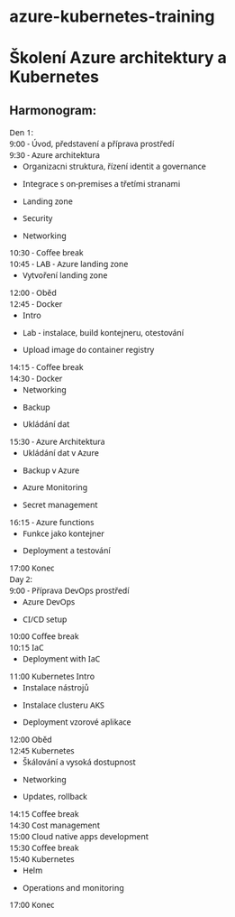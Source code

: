 # azure-kubernetes-training
<h1> Školení Azure architektury a Kubernetes</h1>
<h2>Harmonogram:</h2>
<p style='margin:0in;font-size:15px;font-family:"Calibri",sans-serif;line-height:15.0pt;'><span style='font-size:14px;font-family:"Segoe UI",sans-serif;'>Den 1:</span></p>
<p style='margin:0in;font-size:15px;font-family:"Calibri",sans-serif;line-height:15.0pt;'><span style='font-size:14px;font-family:"Segoe UI",sans-serif;'>9:00 - &Uacute;vod, představen&iacute; a př&iacute;prava prostřed&iacute;</span></p>
<p style='margin:0in;font-size:15px;font-family:"Calibri",sans-serif;line-height:15.0pt;'><span style='font-size:14px;font-family:"Segoe UI",sans-serif;'>9:30 - Azure architektura</span></p>
<ul style="margin-bottom:0in;margin-top:0in;" type="disc">
    <li style='margin:0in;font-size:15px;font-family:"Calibri",sans-serif;margin-bottom:8.0pt;line-height:15.0pt;'><span style='font-size:14px;font-family:"Segoe UI",sans-serif;'>Organizacni struktura, ř&iacute;zen&iacute; identit a governance</span></li>
    <li style='margin:0in;font-size:15px;font-family:"Calibri",sans-serif;margin-bottom:8.0pt;line-height:15.0pt;'><span style='font-size:14px;font-family:"Segoe UI",sans-serif;'>Integrace s on-premises a třet&iacute;mi stranami</span></li>
    <li style='margin:0in;font-size:15px;font-family:"Calibri",sans-serif;margin-bottom:8.0pt;line-height:15.0pt;'><span style='font-size:14px;font-family:"Segoe UI",sans-serif;'>Landing zone</span></li>
    <li style='margin:0in;font-size:15px;font-family:"Calibri",sans-serif;margin-bottom:8.0pt;line-height:15.0pt;'><span style='font-size:14px;font-family:"Segoe UI",sans-serif;'>Security</span></li>
    <li style='margin:0in;font-size:15px;font-family:"Calibri",sans-serif;margin-bottom:8.0pt;line-height:15.0pt;'><span style='font-size:14px;font-family:"Segoe UI",sans-serif;'>Networking</span></li>
</ul>
<p style='margin:0in;font-size:15px;font-family:"Calibri",sans-serif;line-height:15.0pt;'><span style='font-size:14px;font-family:"Segoe UI",sans-serif;'>10:30 - Coffee break</span></p>
<p style='margin:0in;font-size:15px;font-family:"Calibri",sans-serif;line-height:15.0pt;'><span style='font-size:14px;font-family:"Segoe UI",sans-serif;'>10:45 - LAB - Azure landing zone</span></p>
<ul style="margin-bottom:0in;margin-top:0in;" type="disc">
    <li style='margin:0in;font-size:15px;font-family:"Calibri",sans-serif;margin-bottom:8.0pt;line-height:15.0pt;'><span style='font-size:14px;font-family:"Segoe UI",sans-serif;'>Vytvořen&iacute; landing zone</span></li>
</ul>
<p style='margin:0in;font-size:15px;font-family:"Calibri",sans-serif;line-height:15.0pt;'><span style='font-size:14px;font-family:"Segoe UI",sans-serif;'>12:00 - Oběd</span></p>
<p style='margin:0in;font-size:15px;font-family:"Calibri",sans-serif;line-height:15.0pt;'><span style='font-size:14px;font-family:"Segoe UI",sans-serif;'>12:45 - Docker</span></p>
<ul style="margin-bottom:0in;margin-top:0in;" type="disc">
    <li style='margin:0in;font-size:15px;font-family:"Calibri",sans-serif;margin-bottom:8.0pt;line-height:15.0pt;'><span style='font-size:14px;font-family:"Segoe UI",sans-serif;'>Intro</span></li>
    <li style='margin:0in;font-size:15px;font-family:"Calibri",sans-serif;margin-bottom:8.0pt;line-height:15.0pt;'><span style='font-size:14px;font-family:"Segoe UI",sans-serif;'>Lab - instalace, build kontejneru, otestov&aacute;n&iacute;</span></li>
    <li style='margin:0in;font-size:15px;font-family:"Calibri",sans-serif;margin-bottom:8.0pt;line-height:15.0pt;'><span style='font-size:14px;font-family:"Segoe UI",sans-serif;'>Upload image do container registry</span></li>
</ul>
<p style='margin:0in;font-size:15px;font-family:"Calibri",sans-serif;line-height:15.0pt;'><span style='font-size:14px;font-family:"Segoe UI",sans-serif;'>14:15 - Coffee break</span></p>
<p style='margin:0in;font-size:15px;font-family:"Calibri",sans-serif;line-height:15.0pt;'><span style='font-size:14px;font-family:"Segoe UI",sans-serif;'>14:30 - Docker</span></p>
<ul style="margin-bottom:0in;margin-top:0in;" type="disc">
    <li style='margin:0in;font-size:15px;font-family:"Calibri",sans-serif;margin-bottom:8.0pt;line-height:15.0pt;'><span style='font-size:14px;font-family:"Segoe UI",sans-serif;'>Networking</span></li>
    <li style='margin:0in;font-size:15px;font-family:"Calibri",sans-serif;margin-bottom:8.0pt;line-height:15.0pt;'><span style='font-size:14px;font-family:"Segoe UI",sans-serif;'>Backup</span></li>
    <li style='margin:0in;font-size:15px;font-family:"Calibri",sans-serif;margin-bottom:8.0pt;line-height:15.0pt;'><span style='font-size:14px;font-family:"Segoe UI",sans-serif;'>Ukl&aacute;d&aacute;n&iacute; dat</span></li>
</ul>
<p style='margin:0in;font-size:15px;font-family:"Calibri",sans-serif;line-height:15.0pt;'><span style='font-size:14px;font-family:"Segoe UI",sans-serif;'>15:30 - Azure Architektura</span></p>
<ul style="margin-bottom:0in;margin-top:0in;" type="disc">
    <li style='margin:0in;font-size:15px;font-family:"Calibri",sans-serif;margin-bottom:8.0pt;line-height:15.0pt;'><span style='font-size:14px;font-family:"Segoe UI",sans-serif;'>Ukl&aacute;d&aacute;n&iacute; dat v Azure</span></li>
    <li style='margin:0in;font-size:15px;font-family:"Calibri",sans-serif;margin-bottom:8.0pt;line-height:15.0pt;'><span style='font-size:14px;font-family:"Segoe UI",sans-serif;'>Backup v Azure</span></li>
    <li style='margin:0in;font-size:15px;font-family:"Calibri",sans-serif;margin-bottom:8.0pt;line-height:15.0pt;'><span style='font-size:14px;font-family:"Segoe UI",sans-serif;'>Azure Monitoring</span></li>
    <li style='margin:0in;font-size:15px;font-family:"Calibri",sans-serif;margin-bottom:8.0pt;line-height:15.0pt;'><span style='font-size:14px;font-family:"Segoe UI",sans-serif;'>Secret management</span></li>
</ul>
<p style='margin:0in;font-size:15px;font-family:"Calibri",sans-serif;line-height:15.0pt;'><span style='font-size:14px;font-family:"Segoe UI",sans-serif;'>16:15 - Azure functions</span></p>
<ul style="margin-bottom:0in;margin-top:0in;" type="disc">
    <li style='margin:0in;font-size:15px;font-family:"Calibri",sans-serif;margin-bottom:8.0pt;line-height:15.0pt;'><span style='font-size:14px;font-family:"Segoe UI",sans-serif;'>Funkce jako kontejner</span></li>
    <li style='margin:0in;font-size:15px;font-family:"Calibri",sans-serif;margin-bottom:8.0pt;line-height:15.0pt;'><span style='font-size:14px;font-family:"Segoe UI",sans-serif;'>Deployment a testov&aacute;n&iacute;</span></li>
</ul>
<p style='margin:0in;font-size:15px;font-family:"Calibri",sans-serif;line-height:15.0pt;'><span style='font-size:14px;font-family:"Segoe UI",sans-serif;'>17:00 Konec</span></p>
<p style='margin:0in;font-size:15px;font-family:"Calibri",sans-serif;line-height:15.0pt;'><span style='font-size:14px;font-family:"Segoe UI",sans-serif;'>Day 2:</span></p>
<p style='margin:0in;font-size:15px;font-family:"Calibri",sans-serif;line-height:15.0pt;'><span style='font-size:14px;font-family:"Segoe UI",sans-serif;'>9:00 - Př&iacute;prava DevOps prostřed&iacute;</span></p>
<ul style="margin-bottom:0in;margin-top:0in;" type="disc">
    <li style='margin:0in;font-size:15px;font-family:"Calibri",sans-serif;margin-bottom:8.0pt;line-height:15.0pt;'><span style='font-size:14px;font-family:"Segoe UI",sans-serif;'>Azure DevOps</span></li>
    <li style='margin:0in;font-size:15px;font-family:"Calibri",sans-serif;margin-bottom:8.0pt;line-height:15.0pt;'><span style='font-size:14px;font-family:"Segoe UI",sans-serif;'>CI/CD setup</span></li>
</ul>
<p style='margin:0in;font-size:15px;font-family:"Calibri",sans-serif;line-height:15.0pt;'><span style='font-size:14px;font-family:"Segoe UI",sans-serif;'>10:00 Coffee break</span></p>
<p style='margin:0in;font-size:15px;font-family:"Calibri",sans-serif;line-height:15.0pt;'><span style='font-size:14px;font-family:"Segoe UI",sans-serif;'>10:15 IaC</span></p>
<ul style="margin-bottom:0in;margin-top:0in;" type="disc">
    <li style='margin:0in;font-size:15px;font-family:"Calibri",sans-serif;margin-bottom:8.0pt;line-height:15.0pt;'><span style='font-size:14px;font-family:"Segoe UI",sans-serif;'>Deployment with IaC</span></li>
</ul>
<p style='margin:0in;font-size:15px;font-family:"Calibri",sans-serif;line-height:15.0pt;'><span style='font-size:14px;font-family:"Segoe UI",sans-serif;'>11:00 Kubernetes Intro</span></p>
<ul style="margin-bottom:0in;margin-top:0in;" type="disc">
    <li style='margin:0in;font-size:15px;font-family:"Calibri",sans-serif;margin-bottom:8.0pt;line-height:15.0pt;'><span style='font-size:14px;font-family:"Segoe UI",sans-serif;'>Instalace n&aacute;strojů</span></li>
    <li style='margin:0in;font-size:15px;font-family:"Calibri",sans-serif;margin-bottom:8.0pt;line-height:15.0pt;'><span style='font-size:14px;font-family:"Segoe UI",sans-serif;'>Instalace clusteru AKS</span></li>
    <li style='margin:0in;font-size:15px;font-family:"Calibri",sans-serif;margin-bottom:8.0pt;line-height:15.0pt;'><span style='font-size:14px;font-family:"Segoe UI",sans-serif;'>Deployment vzorov&eacute; aplikace</span></li>
</ul>
<p style='margin:0in;font-size:15px;font-family:"Calibri",sans-serif;line-height:15.0pt;'><span style='font-size:14px;font-family:"Segoe UI",sans-serif;'>12:00 Oběd</span></p>
<p style='margin:0in;font-size:15px;font-family:"Calibri",sans-serif;line-height:15.0pt;'><span style='font-size:14px;font-family:"Segoe UI",sans-serif;'>12:45 Kubernetes</span></p>
<ul style="margin-bottom:0in;margin-top:0in;" type="disc">
    <li style='margin:0in;font-size:15px;font-family:"Calibri",sans-serif;margin-bottom:8.0pt;line-height:15.0pt;'><span style='font-size:14px;font-family:"Segoe UI",sans-serif;'>&Scaron;k&aacute;lov&aacute;n&iacute; a vysok&aacute; dostupnost</span></li>
    <li style='margin:0in;font-size:15px;font-family:"Calibri",sans-serif;margin-bottom:8.0pt;line-height:15.0pt;'><span style='font-size:14px;font-family:"Segoe UI",sans-serif;'>Networking</span></li>
    <li style='margin:0in;font-size:15px;font-family:"Calibri",sans-serif;margin-bottom:8.0pt;line-height:15.0pt;'><span style='font-size:14px;font-family:"Segoe UI",sans-serif;'>Updates, rollback</span></li>
</ul>
<p style='margin:0in;font-size:15px;font-family:"Calibri",sans-serif;line-height:15.0pt;'><span style='font-size:14px;font-family:"Segoe UI",sans-serif;'>14:15 Coffee break</span></p>
<p style='margin:0in;font-size:15px;font-family:"Calibri",sans-serif;line-height:15.0pt;'><span style='font-size:14px;font-family:"Segoe UI",sans-serif;'>14:30 Cost management</span></p>
<p style='margin:0in;font-size:15px;font-family:"Calibri",sans-serif;line-height:15.0pt;'><span style='font-size:14px;font-family:"Segoe UI",sans-serif;'>15:00 Cloud native apps development</span></p>
<p style='margin:0in;font-size:15px;font-family:"Calibri",sans-serif;line-height:15.0pt;'><span style='font-size:14px;font-family:"Segoe UI",sans-serif;'>15:30 Coffee break</span></p>
<p style='margin:0in;font-size:15px;font-family:"Calibri",sans-serif;line-height:15.0pt;'><span style='font-size:14px;font-family:"Segoe UI",sans-serif;'>15:40 Kubernetes</span></p>
<ul style="margin-bottom:0in;margin-top:0in;" type="disc">
    <li style='margin:0in;font-size:15px;font-family:"Calibri",sans-serif;margin-bottom:8.0pt;line-height:15.0pt;'><span style='font-size:14px;font-family:"Segoe UI",sans-serif;'>Helm</span></li>
    <li style='margin:0in;font-size:15px;font-family:"Calibri",sans-serif;margin-bottom:8.0pt;line-height:15.0pt;'><span style='font-size:14px;font-family:"Segoe UI",sans-serif;'>Operations and monitoring</span></li>
</ul>
<p style='margin:0in;font-size:15px;font-family:"Calibri",sans-serif;line-height:15.0pt;'><span style='font-size:14px;font-family:"Segoe UI",sans-serif;'>17:00 Konec</span></p>
<p style='margin:0in;font-size:15px;font-family:"Calibri",sans-serif;'>&nbsp;</p>
